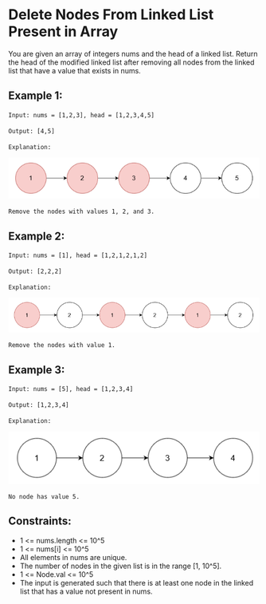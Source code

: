 # Delete Nodes From Linked List Present in Array

You are given an array of integers nums and the head of a linked list. Return the head of the modified linked list after removing all nodes from the linked list that have a value that exists in nums.

## Example 1:

```
Input: nums = [1,2,3], head = [1,2,3,4,5]

Output: [4,5]

Explanation:
```

![Example 1](./images/ex1.png)

```
Remove the nodes with values 1, 2, and 3.
```

## Example 2:

```
Input: nums = [1], head = [1,2,1,2,1,2]

Output: [2,2,2]

Explanation:
```

![Example 2](./images/ex2.png)

```
Remove the nodes with value 1.
```

## Example 3:

```
Input: nums = [5], head = [1,2,3,4]

Output: [1,2,3,4]

Explanation:
```

![Example 3](./images/ex3.png)

```
No node has value 5.
```

## Constraints:

- 1 <= nums.length <= 10^5
- 1 <= nums[i] <= 10^5
- All elements in nums are unique.
- The number of nodes in the given list is in the range [1, 10^5].
- 1 <= Node.val <= 10^5
- The input is generated such that there is at least one node in the linked list that has a value not present in nums.
